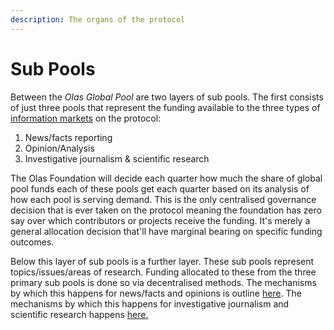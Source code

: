 ```yaml
---
description: The organs of the protocol
---
```


# Sub Pools

Between the _Olas Global Pool_ are two layers of sub pools. The first consists of just three pools that represent the funding available to the three types of [information markets](information-markets/) on the protocol:

1. News/facts reporting&#x20;
2. Opinion/Analysis&#x20;
3. Investigative journalism & scientific research

The Olas Foundation will decide each quarter how much the share of global pool funds each of these pools get each quarter based on its analysis of how each pool is serving demand. This is the only centralised governance decision that is ever taken on the protocol meaning the foundation has zero say over which contributors or projects receive the funding. It's merely a general allocation decision that'll have marginal bearing on specific funding outcomes.&#x20;

Below this layer of sub pools is a further layer. These sub pools represent topics/issues/areas of research. Funding allocated to these from the three primary sub pools is done so via decentralised methods. The mechanisms by which this happens for news/facts and opinions is outline [here](news-and-opinion-funding-mechanisms/subsidy-allocation-mechanism.md).  The mechanisms by which this happens for investigative journalism and scientific research happens [here.](investigative-journalism-and-scientific-research-funding-mechanisms/)&#x20;

